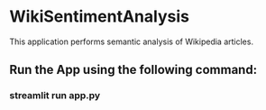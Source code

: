 # WikiSentimentAnalysis
This application performs semantic analysis of Wikipedia articles. 

## Run the App using the following command:
### streamlit run app.py